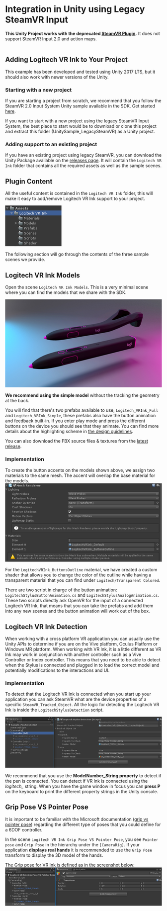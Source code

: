 # Integration in Unity using Legacy SteamVR Input
**This Unity Project works with the deprecated [SteamVR Plugin](https://github.com/ValveSoftware/steamvr_unity_plugin/releases/tag/1.2.3).**  It does not support SteamVR Input 2.0 and action maps.
<br><br>


## Adding Logitech VR Ink to Your Project

This example has been developed and tested using Unity 2017 LTS, but it should also work with newer versions of the Unity.

### Starting with a new project

If you are starting a project from scratch, we recommend that you follow the SteamVR 2.0 Input System Unity sample available in the SDK. Get started [here](../../UnitySampleProjects/UnitySample_SteamVR2.0/).

If you want to start with a new project using the legacy SteamVR Input System, the best place to start would be to download or clone this project and extract this folder (UnitySample_LegacySteamVR) as a Unity project.

### Adding support to an existing project

If you have an existing project using legacy SteamVR, you can download the Unity Package available on the [releases page](https://github.com/Logitech/labs_vr_stylus_sdk/releases). It will contain the `Logitech VR Ink` folder that contains all the required assets as well as the sample scenes.

## Plugin Content

All the useful content is contained in the `Logitech VR Ink` folder, this will make it easy to add/remove Logitech VR Ink support to your project.

![Folder Content](../../../Documentation/Images/UnitySampleLegacy/PluginContent.png)

The following section will go through the contents of the three sample scenes we provide.

## Logitech VR Ink Models

Open the scene `Logitech VR Ink Models`.
This is a very minimal scene where you can find the models that we share with the SDK.

![Logitech VR Ink Models](../../../Documentation/Images/DesignGuidelines/VRInkModels.jpg)

**We recommend using the simple model** without the tracking the geometry at the back.

You will find that there's two prefabs available to use, `Logitech_VRInk_Full` and `Logitech_VRInk_Simple`, these prefabs also have the button animation and feedback built-in. If you enter play mode and press the different buttons on the device you should see that they animate. You can find more details about the highlighting scheme in [the design guidelines](Documentation/DesignGuidelines).

You can also download the FBX source files & textures from the [latest release](https://github.com/Logitech/labs_vr_stylus_sdk/releases).

### Implementation

To create the button accents on the models shown above, we assign two materials to the same mesh. The accent will overlap the base material for the models.
<br>
![Material overlap](../../../Documentation/Images/UnitySampleLegacy/MaterialsOverlap.png)

For the `LogitechVRInk_ButtonsOutline` material, we have created a custom shader that allows you to change the color of the outline while having a transparent material that you can find under `Logitech/Transparent Colored`.

There are two script in charge of the button animation: `LogitechStylusButtonAnimation.cs` and `LogitechStylusAnalogAnimation.cs`.
These two scripts directly ask OpenVR for the input of a connected Logitech VR Ink, that means that you can take the prefabs and add them into any new scenes and the button animation will work out of the box.

## Logitech VR Ink Detection

When working with a cross platform VR application you can usually use the Unity APIs to determine if you are on the Vive platform, Oculus Platform or Windows MR platform.
When working with VR Ink, it is a little different as VR Ink may work in conjunction with another controller such as a Vive Controller or Index controller.
This means that you need to be able to detect when the Stylus is connected and plugged in to load the correct model and potentially modifications to the interactions and UI.

### Implementation

To detect that the Logitech VR Ink is connected when you start up your application you can ask SteamVR what are the device properties of a specific `SteamVR_Tracked_Object`. All the logic for detecting the Logitech VR Ink is inside the `LogitechStylusDetection` script.

![Pen Detection in Unity inspector](../../../Documentation/Images/UnitySampleLegacy/LogiPenDetection.png)

We recommend that you use the **ModelNumber_String property** to detect if the pen is connected. You can detect if VR Ink is connected using the *logitech_* string. When you have the game window in focus you can **press P** on the keyboard to print the different property strings in the Unity console.

## Grip Pose VS Pointer Pose

It is important to be familiar with the Microsoft documentation ([grip vs pointer pose](https://docs.microsoft.com/en-us/windows/mixed-reality/gestures-and-motion-controllers-in-unity#grip-pose-vs-pointing-pose)) regarding the different type of poses that you could define for a 6DOF controller.

In the scene `Logitech VR Ink Grip Pose VS Pointer Pose`, you see `Pointer pose` and `Grip Pose` in the hierarchy under the `[CameraRig]`. If your application **displays real hands** it is recommended to use the `Grip Pose` transform to display the 3D model of the hands.

The Grip pose for VR Ink is defined as in the screenshot below:
<br>
![gripVSPointerPose](../../../Documentation/Images/UnitySampleLegacy/GripPoseVSPointerPose.png)
